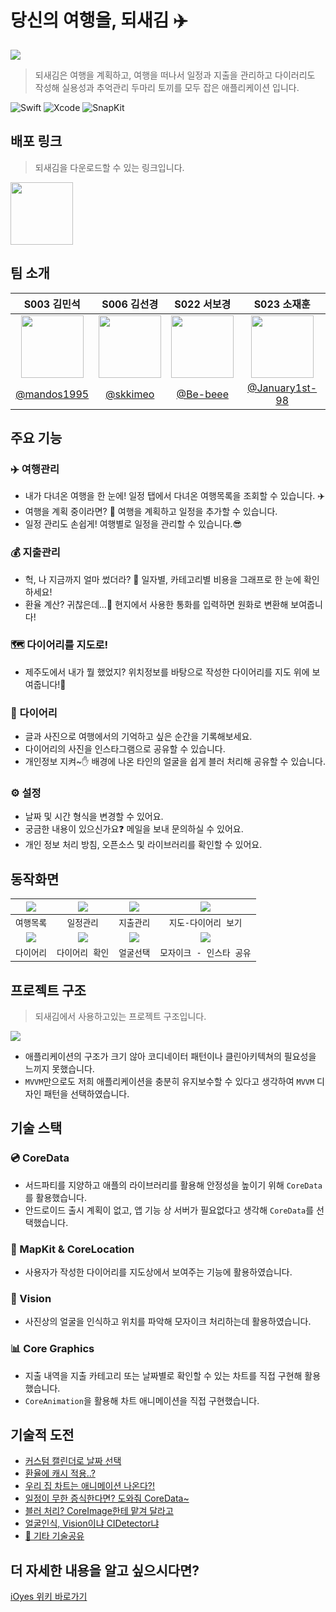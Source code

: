 # 당신의 여행을, 되새김 ✈️

<img src="https://user-images.githubusercontent.com/76734067/207257347-98c2c9e4-013f-4132-8029-99bbaa743d73.png">

> 되새김은 여행을 계획하고, 여행을 떠나서 일정과 지출을 관리하고 다이러리도 작성해 실용성과 추억관리 두마리 토끼를 모두 잡은 애플리케이션 입니다.

![Swift](https://img.shields.io/badge/swift-v5.7-orange?logo=swift) 
![Xcode](https://img.shields.io/badge/xcode-v14.0-blue?logo=xcode)
![SnapKit](https://img.shields.io/badge/SnapKit-v14.0-green)

## 배포 링크

> 되새김을 다운로드할 수 있는 링크입니다.

<a href="https://apps.apple.com/kr/app/%EB%90%98%EC%83%88%EA%B9%80/id6444737875">
  <img width="100" src="https://user-images.githubusercontent.com/76734067/207779701-cd44d8b6-d3eb-473d-86f6-50fc0f439374.png">
</a>

## 팀 소개

|S003 김민석|S006 김선경|S022 서보경|S023 소재훈|
|:-:|:-:|:-:|:-:|
|<img src="https://avatars.githubusercontent.com/u/77199797?v=4" width=100>|<img src="https://avatars.githubusercontent.com/u/81314063?v=4" width=100>|<img src="https://avatars.githubusercontent.com/u/50136980?v=4" width=100>|<img src="https://avatars.githubusercontent.com/u/76734067?v=4" width=100>|
|[@mandos1995](https://github.com/mandos1995)|[@skkimeo](https://github.com/skkimeo)|[@Be-beee](https://github.com/Be-beee)|[@January1st-98](https://github.com/January1st-98)|

## 주요 기능

### ✈️ 여행관리
- 내가 다녀온 여행을 한 눈에! 일정 탭에서 다녀온 여행목록을 조회할 수 있습니다. ✈️
- 여행을 계획 중이라면? 👀 여행을 계획하고 일정을 추가할 수 있습니다.
- 일정 관리도 손쉽게! 여행별로 일정을 관리할 수 있습니다.😎

### 💰 지출관리
- 헉, 나 지금까지 얼마 썼더라? 🤑 일자별, 카테고리별 비용을 그래프로 한 눈에 확인하세요!
- 환율 계산? 귀찮은데…🫤 현지에서 사용한 통화를 입력하면 원화로 변환해 보여줍니다!

### 🗺 다이어리를 지도로!
- 제주도에서 내가 뭘 했었지? 위치정보를 바탕으로 작성한 다이어리를 지도 위에 보여줍니다!📍

### 📝 다이어리
- 글과 사진으로 여행에서의 기억하고 싶은 순간을 기록해보세요.
- 다이어리의 사진을 인스타그램으로 공유할 수 있습니다.
- 개인정보 지켜~✋ 배경에 나온 타인의 얼굴을 쉽게 블러 처리해 공유할 수 있습니다.

### ⚙️ 설정
- 날짜 및 시간 형식을 변경할 수 있어요.
- 궁금한 내용이 있으신가요❓ 메일을 보내 문의하실 수 있어요.
- 개인 정보 처리 방침, 오픈소스 및 라이브러리를 확인할 수 있어요.

## 동작화면

|<img src="https://user-images.githubusercontent.com/76734067/207781971-47476431-72ef-4129-b9af-e3272b98fb3e.png">|<img src="https://user-images.githubusercontent.com/76734067/207781978-678f5dd3-d284-4954-81f2-ade9d3ac3f97.png">|<img src="https://user-images.githubusercontent.com/76734067/207781979-eff40a32-937d-449a-8950-af2416a9450b.png">|<img src="https://user-images.githubusercontent.com/76734067/207781983-91bcaf7d-8bef-4778-b20c-3f73260a8acd.png">|
|:-:|:-:|:-:|:-:|
|`여행목록`|`일정관리`|`지출관리`|`지도-다이어리 보기`|
|<img src="https://user-images.githubusercontent.com/76734067/207781984-cf015692-8754-40d5-b097-1ad2260fee75.png">|<img src="https://user-images.githubusercontent.com/76734067/207781987-f29f289c-652e-48bb-93cd-dda38d6117f8.png">|<img src="https://user-images.githubusercontent.com/76734067/207781989-1b64e17f-4c44-4f08-84e4-a8bd990c7cf4.png">|<img src="https://user-images.githubusercontent.com/76734067/207781991-3fa9e5aa-75f2-42f4-9100-808d48b8f3fa.png">|
|`다이어리`|`다이어리 확인`|`얼굴선택`|`모자이크 - 인스타 공유`|

## 프로젝트 구조

> 되새김에서 사용하고있는 프로젝트 구조입니다.

<img src="https://user-images.githubusercontent.com/76734067/207780104-3a489812-6340-46bd-8087-56a2bd7cb229.png">

- 애플리케이션의 구조가 크기 않아 코디네이터 패턴이나 클린아키텍쳐의 필요성을 느끼지 못했습니다.
- `MVVM`만으로도 저희 애플리케이션을 충분히 유지보수할 수 있다고 생각하여 `MVVM` 디자인 패턴을 선택하였습니다.

## 기술 스택

### 💿 CoreData
- 서드파티를 지양하고 애플의 라이브러리를 활용해 안정성을 높이기 위해 `CoreData`를 활용했습니다.
- 안드로이드 출시 계획이 없고, 앱 기능 상 서버가 필요없다고 생각해 `CoreData`를 선택했습니다.

### 🧭 MapKit & CoreLocation
- 사용자가 작성한 다이어리를 지도상에서 보여주는 기능에 활용하였습니다.

### 🙈 Vision
- 사진상의 얼굴을 인식하고 위치를 파악해 모자이크 처리하는데 활용하였습니다.

### 📊 Core Graphics
- 지출 내역을 지출 카테고리 또는 날짜별로 확인할 수 있는 차트를 직접 구현해 활용했습니다.
- `CoreAnimation`을 활용해 차트 애니메이션을 직접 구현했습니다.

## 기술적 도전
- [커스텀 캘린더로 날짜 선택](https://github.com/boostcampwm-2022/iOS11-Doesaegim/wiki/%EA%B8%B0%EC%88%A0%EC%A0%81-%EB%8F%84%EC%A0%84#%EC%BB%A4%EC%8A%A4%ED%85%80-%EC%BA%98%EB%A6%B0%EB%8D%94%EB%A1%9C-%EB%82%A0%EC%A7%9C-%EC%84%A0%ED%83%9D)
- [환율에 캐시 적용..?](https://github.com/boostcampwm-2022/iOS11-Doesaegim/wiki/%EA%B8%B0%EC%88%A0%EC%A0%81-%EB%8F%84%EC%A0%84#%ED%99%98%EC%9C%A8%EC%97%90-%EC%BA%90%EC%8B%9C-%EC%A0%81%EC%9A%A9)
- [우리 집 차트는 애니메이션 나온다?!](https://github.com/boostcampwm-2022/iOS11-Doesaegim/wiki/%EA%B8%B0%EC%88%A0%EC%A0%81-%EB%8F%84%EC%A0%84#%EC%9A%B0%EB%A6%AC-%EC%A7%91-%EC%B0%A8%ED%8A%B8%EB%8A%94-%EC%95%A0%EB%8B%88%EB%A9%94%EC%9D%B4%EC%85%98-%EB%82%98%EC%98%A8%EB%8B%A4)
- [일정이 무한 증식한다면? 도와줘 CoreData~](https://github.com/boostcampwm-2022/iOS11-Doesaegim/wiki/%EA%B8%B0%EC%88%A0%EC%A0%81-%EB%8F%84%EC%A0%84#%EC%9D%BC%EC%A0%95%EC%9D%B4-%EB%AC%B4%ED%95%9C-%EC%A6%9D%EC%8B%9D%ED%95%9C%EB%8B%A4%EB%A9%B4-%EB%8F%84%EC%99%80%EC%A4%98-coredata)
- [블러 처리? CoreImage한테 맡겨 달라고](https://github.com/boostcampwm-2022/iOS11-Doesaegim/wiki/%EA%B8%B0%EC%88%A0%EC%A0%81-%EB%8F%84%EC%A0%84#%EB%B8%94%EB%9F%AC-%EC%B2%98%EB%A6%AC-coreimage%ED%95%9C%ED%85%8C-%EB%A7%A1%EA%B2%A8-%EB%8B%AC%EB%9D%BC%EA%B3%A0)
- [얼굴인식, Vision이냐 CIDetector냐](https://github.com/boostcampwm-2022/iOS11-Doesaegim/wiki/%EA%B8%B0%EC%88%A0%EC%A0%81-%EB%8F%84%EC%A0%84#%EC%96%BC%EA%B5%B4%EC%9D%B8%EC%8B%9D-vision%EC%9D%B4%EB%83%90-cidetector%EB%83%90)
- [🍎 기타 기술공유](https://github.com/boostcampwm-2022/iOS11-Doesaegim/wiki/%EA%B8%B0%EC%88%A0%EC%A0%81-%EB%8F%84%EC%A0%84#%EA%B8%B0%ED%83%80-%EA%B8%B0%EC%88%A0-%EA%B3%B5%EC%9C%A0)

## 더 자세한 내용을 알고 싶으시다면?

[iOyes 위키 바로가기](https://github.com/boostcampwm-2022/iOS11-Doesaegim/wiki)
